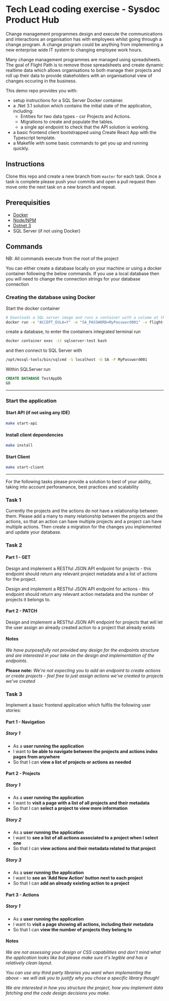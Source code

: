 # Tech Lead coding exercise - Sysdoc Product Hub

Change management programmes design and execute the communications and interactions an organisation has with employees whilst going through a change program. A change program could be anything from implementing a new enterprise wide IT system to changing employee work hours.

Many change management programmes are managed using spreadsheets. The goal of Flight Path is to remove those spreadsheets and create dynamic realtime data which allows organisations to both manage their projects and roll up their data to provide stakeholders with an organisational view of changes occuring in the business.

This demo repo provides you with:

- setup instructions for a SQL Server Docker container.
- a .Net 3.1 solution which contains the initial state of the application, including:
  - Entities for two data types - cxr Projects and Actions.
  - Migrations to create and populate the tables.
  - a single api endpoint to check that the API solution is working.
- a basic frontend client bootstrapped using Create React App with the Typescript template.
- a Makefile with some basic commands to get you up and running quickly.

## Instructions

Clone this repo and create a new branch from `master` for each task. Once a task is complete please push your commits and open a pull request then move onto the next task on a new branch and repeat.

## Prerequisities

- [Docker](https://www.docker.com/products/overview)
- [Node/NPM](https://nodejs.org/en/)
- [Dotnet 3](https://dotnet.microsoft.com/download/dotnet-core/3.1)
- SQL Server (if not using Docker)

## Commands

NB: All commands execute from the root of the project

You can either create a database locally on your machine or using a docker container following the below commands. If you use a local database then you will need to change the connection strings for your database connection

### Creating the database using Docker

Start the docker container

```zsh
# Downloads a SQL server image and runs a container with a volume at the specified directory
docker run -e "ACCEPT_EULA=Y" -e "SA_PASSWORD=MyPassword001" -v flight-path-db:${pwd}/volumes/database/data -p 1433:1433 --name sqlserver-test -d mcr.microsoft.com/mssql/server:2017-latest
```

create a database, to enter the containers integrated terminal run

```zsh
docker container exec -it sqlserver-test bash
```

and then connect to SQL Server with

```zsh
/opt/mssql-tools/bin/sqlcmd -S localhost -U SA -P MyPassword001
```

Within SQLServer run

```sql
CREATE DATABASE TestAppDb
GO
```

---

### Start the application

#### Start API (if not using any IDE)

```zsh
make start-api
```

#### Install client dependencies

```zsh
make install
```

#### Start Client

```zsh
make start-client
```

---

For the following tasks please provide a solution to best of your ability, taking into account perforamance, best practices and scalability

### Task 1

Currently the projects and the actions do not have a relationship between them. Please add a many to many relationship between the projects and the actions, so that an action can have multiple projects and a project can have multiple actions. Then create a migration for the changes you implemented and update your database.

### Task 2

#### Part 1 - GET

Design and implement a RESTful JSON API endpoint for projects - this endpoint should return any relevant project metadata and a list of actions for the project.

Design and implement a RESTful JSON API endpoint for actions - this endpoint should return any relevant action metadata and the number of projects it belongs to.

#### Part 2 - PATCH

Design and implement a RESTful JSON API endpoint for projects that will let the user assign an already created action to a project that already exists

#### Notes

_We have purposefully not provided any design for the endpoints structure and are interested in your take on the design and implementation of the endpoints._

**Please note:** _We're not expecting you to add an endpoint to create actions or create projects - feel free to just assign actions we've created to projects we've created_

### Task 3

Implement a basic frontend application which fulfils the following user stories:

#### Part 1 - Navigation

##### Story 1

- As a **user running the application**
- I want to **be able to navigate between the projects and actions index pages from anywhere**
- So that I can **view a list of projects or actions as needed**

#### Part 2 - Projects

##### Story 1

- As a **user running the application**
- I want to **visit a page with a list of all projects and their metadata**
- So that I can **select a project to view more information**

##### Story 2

- As a **user running the application**
- I want to **see a list of all actions associated to a project when I select one**
- So that I can **view actions and their metadata related to that project**

##### Story 3

- As a **user running the application**
- I want to **see an 'Add New Action' button next to each project**
- So that I can **add an already existing action to a project**

#### Part 3 - Actions

##### Story 1

- As a **user running the application**
- I want to **visit a page showing all actions, including their metadata**
- So that I can **view the number of projects they belong to**

#### Notes

_We are not assessing your design or CSS capabilities and don't mind what the application looks like but please make sure it's legible and has a relatively clean layout._

_You can use any third party libraries you want when implementing the above - we will ask you to justify why you chose a specific library though!_

_We are interested in how you structure the project, how you implement data fetching and the code design decisions you make._
